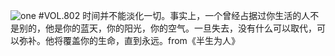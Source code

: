 ![one](http://image.wufazhuce.com/FrKccjvmx04BEy0EpEiqBFLePfxB)
#VOL.802
时间并不能淡化一切。事实上，一个曾经占据过你生活的人不是别的，他是你的蓝天，你的阳光，你的空气。一旦失去，没有什么可以取代，可以弥补。他将覆盖你的生命，直到永远。from《半生为人》